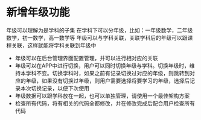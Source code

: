 # 新增年级功能
年级可以理解为是学科的子集
在学科下可以分年级，比如：一年级数学，二年级数学，初一数学，高一数学等
年级可以与学科关联，关联学科后的年级可以跟课程关联，这样就能将学科关联到年级中
- 年级可以在后台管理界面配置管理，并可以进行相对应的关联
- 年级可以在APP中进行切换，用户可以同时切换年级与学科。切换年级时，维持本学科不变。切换学科时，如果之前有记录切换过对应的年级，则跳转到对应的年级，如果没有切换过年级，则用户需要选择将要学习的年级，选择后记录本次切换记录，以便下次使用
- 年级数据可以跟学科放在一起，也可以单独管理，请使用一个最佳架构方案
- 检查所有代码，将有相关的代码全都修改，并在修改完成后配合用户检查所有代码